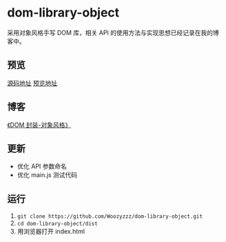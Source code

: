 # dom-library-object

采用对象风格手写 DOM 库，相关 API 的使用方法与实现思想已经记录在我的博客中。

## 预览

[源码地址](https://github.com/Woozyzzz/dom-library-object)
[预览地址](https://woozyzzz.github.io/dom-library-object/dist/)

## 博客

[《DOM 封装-对象风格》](https://www.yuque.com/woozyzzz/ybz8i1/yo9rg6)

## 更新

- 优化 API 参数命名
- 优化 main.js 测试代码

## 运行

1. `git clone https://github.com/Woozyzzz/dom-library-object.git`
2. `cd dom-library-object/dist`
3. 用浏览器打开 index.html